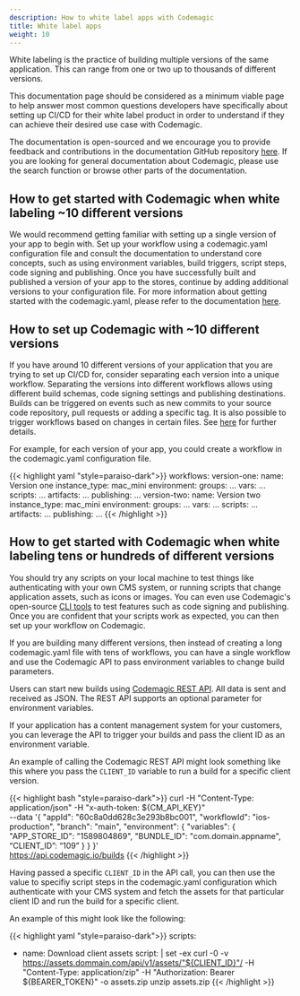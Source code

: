 ```yaml
---
description: How to white label apps with Codemagic
title: White label apps
weight: 10
---
```


White labeling is the practice of building multiple versions of the same application. This can range from one or two up to thousands of different versions. 

This documentation page should be considered as a minimum viable page to help answer most common questions developers have specifically about setting up CI/CD for their white label product in order to understand if they can achieve their desired use case with Codemagic.

The documentation is open-sourced and we encourage you to provide feedback and contributions in the documentation GitHub repository [here](https://github.com/codemagic-ci-cd/codemagic-docs). If you are looking for general documentation about Codemagic, please use the search function or browse other parts of the documentation. 

## How to get started with Codemagic when white labeling ~10 different versions

We would recommend getting familiar with setting up a single version of your app to begin with. Set up your workflow using a codemagic.yaml configuration file and consult the documentation to understand core concepts, such as using environment variables, build triggers, script steps, code signing and publishing. Once you have successfully built and published a version of your app to the stores, continue by adding additional versions to your configuration file. For more information about getting started with the codemagic.yaml, please refer to the documentation [here](../yaml/yaml-getting-started/).

## How to set up Codemagic with ~10 different versions

If you have around 10 different versions of your application that you are trying to set up CI/CD for, consider separating each version into a unique workflow. Separating the versions into different workflows allows using different build schemas, code signing settings and publishing destinations. Builds can be triggered on events such as new commits to your source code repository, pull requests or adding a specific tag. It is also possible to trigger workflows based on changes in certain files. See [here](https://docs.codemagic.io/yaml/yaml-conditional-run/) for further details.

For example, for each version of your app, you could create a workflow in the codemagic.yaml configuration file.

{{< highlight yaml "style=paraiso-dark">}}
workflows:
  version-one:
    name: Version one
    instance_type: mac_mini
    environment:
      groups:
        ...
      vars:
        ...
    scripts:
      ...
    artifacts:
      ...
    publishing:
      ...
  version-two:
    name: Version two
    instance_type: mac_mini
    environment:
      groups:
        ...
      vars:
        ...
    scripts:
      ...
    artifacts:
      ...
    publishing:
      ...
{{< /highlight >}}

## How to get started with Codemagic when white labeling tens or hundreds of different versions

You should try any scripts on your local machine to test things like authenticating with your own CMS system, or running scripts that change application assets, such as icons or images. You can even use Codemagic's open-source [CLI tools](https://github.com/codemagic-ci-cd/cli-tools) to test features such as code signing and publishing. Once you are confident that your scripts work as expected, you can then set up your workflow on Codemagic.

If you are building many different versions, then instead of creating a long codemagic.yaml file with tens of workflows, you can have a single workflow and use the Codemagic API to pass environment variables to change build parameters.

Users can start new builds using [Codemagic REST API](../rest-api/codemagic-rest-api/). All data is sent and received as JSON. The REST API supports an optional parameter for environment variables. 

If your application has a content management system for your customers, you can leverage the API to trigger your builds and pass the client ID as an environment variable. 

An example of calling the Codemagic REST API might look something like this where you pass the `CLIENT_ID` variable to run a build for a specific client version. 


{{< highlight bash "style=paraiso-dark">}}
curl -H "Content-Type: application/json" -H "x-auth-token: ${CM_API_KEY}" \
--data '{
    "appId": "60c8a0dd628c3e293b8bc001", 
    "workflowId": "ios-production",
    "branch": "main", 
    "environment": { 
        "variables": { 
            "APP_STORE_ID": "1589804869",
            "BUNDLE_ID": "com.domain.appname",
            “CLIENT_ID”: “109”
        }
    }
}' \
https://api.codemagic.io/builds
{{< /highlight >}}

Having passed a specific `CLIENT_ID` in the API call, you can then use the value to specifiy script steps in the codemagic.yaml configuration which authenticate with your CMS system and fetch the assets for that particular client ID and run the build for a specific client. 

An example of this might look like the following:

{{< highlight yaml "style=paraiso-dark">}}
scripts:
  - name: Download client assets
    script: | 
      set -ex
      curl -0 -v https://assets.dommain.com/api/v1/assets/"${CLIENT_ID}"/ -H "Content-Type: application/zip" -H "Authorization: Bearer ${BEARER_TOKEN}" -o assets.zip
      unzip assets.zip
{{< /highlight >}}


